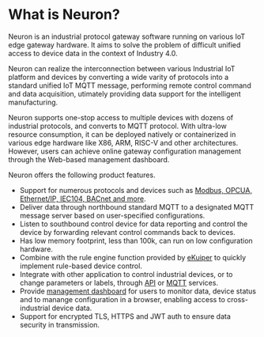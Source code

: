 # What is Neuron?

Neuron is an industrial protocol gateway software running on various IoT edge gateway hardware. It aims to solve the problem of difficult unified access to device data in the context of Industry 4.0.

Neuron can realize the interconnection between various Industrial IoT platform and devices by converting a wide varity of protocols into a standard unified IoT MQTT message, performing remote control command and data acquisition, utimately providing data support for the intelligent manufacturing.

Neuron supports one-stop access to multiple devices with dozens of industrial protocols, and converts to MQTT protocol. With ultra-low resource consumption, it can be deployed natively or containerized in various edge hardware like X86, ARM, RISC-V and other architectures. However, users can achieve online gateway configuration management through the Web-based management dashboard.

Neuron offers the following product features.
- Support for numerous protocols and devices such as [Modbus, OPCUA, Ethernet/IP, IEC104, BACnet and more](module-plugins/module-list.md).
- Deliver data through northbound standard MQTT to a designated MQTT message server based on user-specified configurations.
- Listen to southbound control device for data reporting and control the device by forwarding relevant control commands back to devices.
- Has low memory footprint, less than 100k, can run on low configuration hardware.
- Combine with the rule engine function provided by [eKuiper](https://www.lfedge.org/projects/ekuiper) to quickly implement rule-based device control.
- Integrate with other application to control industrial devices, or to change parameters or labels, through [API](api.md) or [MQTT](mqtt.md) services.
- Provide [management dashboard](dashboard-operation/login.md) for users to monitor data, device status and to manange configuration in a browser, enabling access to cross-industrial device data.
- Support for encrypted TLS, HTTPS and JWT auth to ensure data security in transmission.

